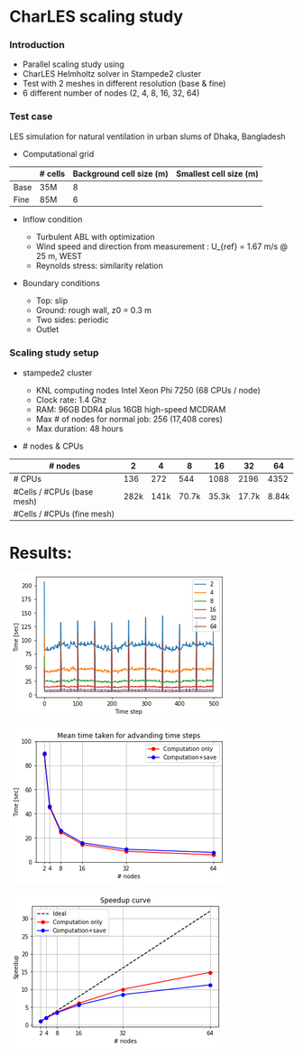 # CharLES scaling study
### Introduction
- Parallel scaling study using 
- CharLES Helmholtz solver in Stampede2 cluster
- Test with 2 meshes in different resolution (base & fine) 
- 6 different number of nodes (2, 4, 8, 16, 32, 64)
  
### Test case
LES simulation for natural ventilation in urban slums of Dhaka, Bangladesh

- Computational grid 

|    | # cells | Background cell size (m)| Smallest cell size (m)|
|----|-------- |-------------------------|-----------------------| 
|Base| 35M     | 8                       |                       |
|Fine| 85M     | 6                       |                       |

- Inflow condition
    - Turbulent ABL with optimization
    - Wind speed and direction from measurement
    : U_{ref} = 1.67 m/s @ 25 m, WEST
    - Reynolds stress: similarity relation

- Boundary conditions
    - Top: slip
    - Ground: rough wall, z0 = 0.3 m
    - Two sides: periodic
    - Outlet

### Scaling study setup
- stampede2 cluster 
    - KNL computing nodes
      Intel Xeon Phi 7250 (68 CPUs / node)
    - Clock rate: 1.4 Ghz
    - RAM: 96GB DDR4 plus 16GB high-speed MCDRAM
    - Max # of nodes for normal job: 256 (17,408 cores)
    - Max duration: 48 hours

- \# nodes & CPUs
 
| \# nodes     |  2 |  4 |  8 | 16 | 32 | 64 | 
|----------    |----|----|----|----|----|----|
| \# CPUs      | 136| 272| 544|1088|2196|4352|
|#Cells / #CPUs (base mesh)|282k|141k|70.7k|35.3k|17.7k|8.84k|
|#Cells / #CPUs (fine mesh)| | | | | | |


# Results:

![time each step](results/time_per_step.png)


![mean time](results/mean_time_per_step.png)


![Speedup Curve](results/speedup_curve.png)


